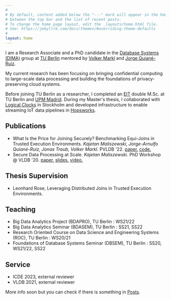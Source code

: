 ```yaml
---
#
# By default, content added below the "---" mark will appear in the home page
# between the top bar and the list of recent posts.
# To change the home page layout, edit the _layouts/home.html file.
# See: https://jekyllrb.com/docs/themes/#overriding-theme-defaults
#
layout: home
---
```


I am a Research Associate and a PhD candidate in the [Database Systems (DIMA)](https://www.dima.tu-berlin.de) group at [TU Berlin](https://www.tu.berlin/) mentored by [Volker Markl](https://www.dima.tu-berlin.de/menue/team/volker_markl/) and [Jorge Quiané-Ruiz](https://www.user.tu-berlin.de/quiane/). 

My current research has been focusing on bringing confidential computing to large-scale data processing and building the foundations of privacy-preserving cloud systems.

Before joining TU Berlin as a researcher, I completed an [EIT](https://www.eitdigital.eu/) double M.Sc. at TU Berlin and [UPM Madrid](https://www.upm.es/). During my Master's thesis, I collaborated with [Logical Clocks](https://logicalclocks.com) in Stockholm and developed infrastructure to enable streaming IoT data pipelines in [Hopsworks](https://www.hopsworks.ai/).

## Publications
* What Is the Price for Joining Securely? Benchmarking Equi-Joins in Trusted Execution Environments. *Kajetan Maliszewski, Jorge-Arnulfo Quiané-Ruiz, Jonas Traub, Volker Markl*. PVLDB '22. [paper.](https://vldb.org/pvldb/vol15/p659-maliszewski.pdf) [code.](https://github.com/agora-ecosystem/tee-bench)
* Secure Data Processing at Scale. *Kajetan Maliszewski*. PhD Workshop @ VLDB '20. [paper.](http://ceur-ws.org/Vol-2652/paper07.pdf) [slides.](https://kai-chi.github.io/assets/2020_phd_vldb_slides.pdf) [video.](https://www.youtube.com/watch?v=wSNN64zvSFA)

## Thesis Supervision
* Leonhard Rose, Leveraging Distributed Joins in Trusted Execution Environments.

## Teaching
* Big Data Analytics Project (BDAPRO), TU Berlin : WS21/22
* Big Data Analytics Seminar (BDASEM), TU Berlin  : SS21, SS22
* Research Oriented Course on Data Science and Engineering Systems (ROC), TU Berlin : WS20/21
* Foundations of Database Systems Seminar (DBSEM), TU Berlin : SS20, WS21/22, SS22

## Service
* ICDE 2023, external reviewer
* VLDB 2021, external reviewer

More info soon but you can check if there is something in [Posts](/posts).

